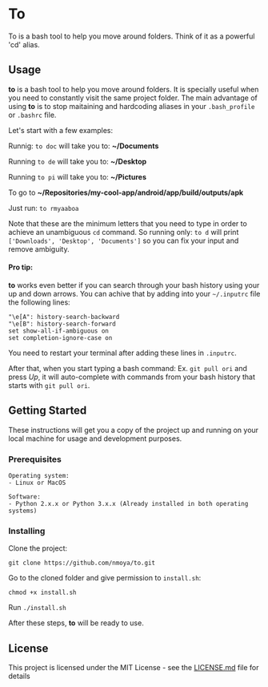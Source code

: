 # To

To is a bash tool to help you move around folders. Think of it as a powerful 'cd' alias.

## Usage

**to** is a bash tool to help you move around folders. It is specially useful when you need to constantly visit the same project folder. The main advantage of using **to** is to stop maitaining and hardcoding aliases in your `.bash_profile` or `.bashrc` file.

Let's start with a few examples:

Runnig: `to doc`
will take you to: **~/Documents**

Running `to de` will take you to: **~/Desktop**

Running `to pi` will take you to: **~/Pictures**

To go to **~/Repositories/my-cool-app/android/app/build/outputs/apk**

Just run: `to rmyaaboa`

Note that these are the minimum letters that you need to type in order to achieve an unambiguous `cd` command. So running only:
`to d` will print `['Downloads', 'Desktop', 'Documents']` so you can fix your input and remove ambiguity.


#### Pro tip:

**to** works even better if you can search through your bash history using your up and down arrows. You can achive that by adding into your `~/.inputrc` file the following lines:
```
"\e[A": history-search-backward
"\e[B": history-search-forward
set show-all-if-ambiguous on
set completion-ignore-case on
```

You need to restart your terminal after adding these lines in `.inputrc`.

After that, when you start typing a bash command: Ex. `git pull ori` and press *Up*, it will auto-complete with commands from your bash history that starts with `git pull ori`.

## Getting Started

These instructions will get you a copy of the project up and running on your local machine for usage and development purposes.

### Prerequisites

```
Operating system:
- Linux or MacOS

Software:
- Python 2.x.x or Python 3.x.x (Already installed in both operating systems)
```

### Installing

Clone the project:

`git clone https://github.com/nmoya/to.git`

Go to the cloned folder and give permission to `install.sh`:

`chmod +x install.sh`

Run `./install.sh`

After these steps, **to** will be ready to use.

## License

This project is licensed under the MIT License - see the [LICENSE.md](LICENSE.md) file for details
